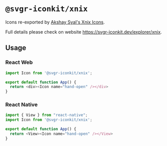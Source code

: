 # `@svgr-iconkit/xnix`

Icons re-exported by [Akshay Syal's Xnix Icons](https://syaluiux.gumroad.com/l/Xnix500).

Full details please check on website https://svgr-iconkit.dev/explorer/xnix.

## Usage

### React Web

```javascript
import Icon from '@svgr-iconkit/xnix';

export default function App() {
  return <div><Icon name="hand-open" /></div>
}

```

### React Native

```javascript
import { View } from "react-native";
import Icon from '@svgr-iconkit/xnix';

export default function App() {
  return <View><Icon name="hand-open" /></View>
}

```
